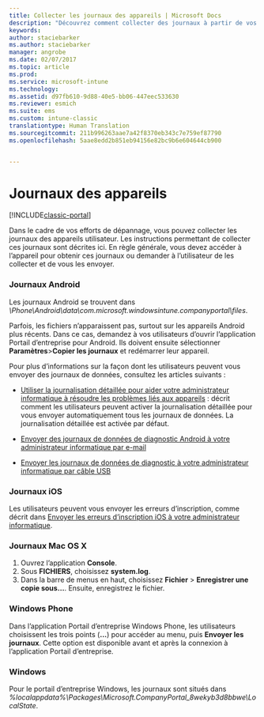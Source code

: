 ```yaml
---
title: Collecter les journaux des appareils | Microsoft Docs
description: "Découvrez comment collecter des journaux à partir de vos appareils gérés."
keywords: 
author: staciebarker
ms.author: staciebarker
manager: angrobe
ms.date: 02/07/2017
ms.topic: article
ms.prod: 
ms.service: microsoft-intune
ms.technology: 
ms.assetid: d97fb610-9d88-40e5-bb06-447eec533630
ms.reviewer: esmich
ms.suite: ems
ms.custom: intune-classic
translationtype: Human Translation
ms.sourcegitcommit: 211b996263aae7a42f8370eb343c7e759ef87790
ms.openlocfilehash: 5aae8edd2b851eb94156e82bc9b6e604644cb900


---
```


# <a name="device-logs"></a>Journaux des appareils

[!INCLUDE[classic-portal](../includes/classic-portal.md)]

Dans le cadre de vos efforts de dépannage, vous pouvez collecter les journaux des appareils utilisateur. Les instructions permettant de collecter ces journaux sont décrites ici. En règle générale, vous devez accéder à l’appareil pour obtenir ces journaux ou demander à l’utilisateur de les collecter et de vous les envoyer.

### <a name="android-logs"></a>Journaux Android
Les journaux Android se trouvent dans *<Android Device>\Phone\Android\data\com.microsoft.windowsintune.companyportal\files*.

Parfois, les fichiers n’apparaissent pas, surtout sur les appareils Android plus récents. Dans ce cas, demandez à vos utilisateurs d’ouvrir l’application Portail d’entreprise pour Android. Ils doivent ensuite sélectionner **Paramètres**>**Copier les journaux** et redémarrer leur appareil.

Pour plus d’informations sur la façon dont les utilisateurs peuvent vous envoyer des journaux de données, consultez les articles suivants :

- [Utiliser la journalisation détaillée pour aider votre administrateur informatique à résoudre les problèmes liés aux appareils](/intune/enduser/use-verbose-logging-to-help-your-it-administrator-fix-device-issues-android) : décrit comment les utilisateurs peuvent activer la journalisation détaillée pour vous envoyer automatiquement tous les journaux de données. La journalisation détaillée est activée par défaut.

- [Envoyer des journaux de données de diagnostic Android à votre administrateur informatique par e-mail](/intune/enduser/send-logs-to-your-it-admin-by-email-android)

- [Envoyer les journaux de données de diagnostic à votre administrateur informatique par câble USB](/intune/enduser/send-diagnostic-data-logs-to-your-it-administrator-using-a-usb-cable-android)

### <a name="ios-logs"></a>Journaux iOS

Les utilisateurs peuvent vous envoyer les erreurs d’inscription, comme décrit dans [Envoyer les erreurs d’inscription iOS à votre administrateur informatique](/intune/enduser/send-errors-to-your-it-admin-ios).

### <a name="mac-os-x-logs"></a>Journaux Mac OS X

1. Ouvrez l’application **Console**.
2. Sous **FICHIERS**, choisissez **system.log**.
3. Dans la barre de menus en haut, choisissez **Fichier** > **Enregistrer une copie sous…**. Ensuite, enregistrez le fichier.

### <a name="windows-phone"></a>Windows Phone

Dans l’application Portail d’entreprise Windows Phone, les utilisateurs choisissent les trois points (**...**) pour accéder au menu, puis **Envoyer les journaux**. Cette option est disponible avant et après la connexion à l’application Portail d’entreprise.

### <a name="windows"></a>Windows

Pour le portail d’entreprise Windows, les journaux sont situés dans *%localappdata%\Packages\Microsoft.CompanyPortal_8wekyb3d8bbwe\LocalState*.



<!--HONumber=Feb17_HO2-->


